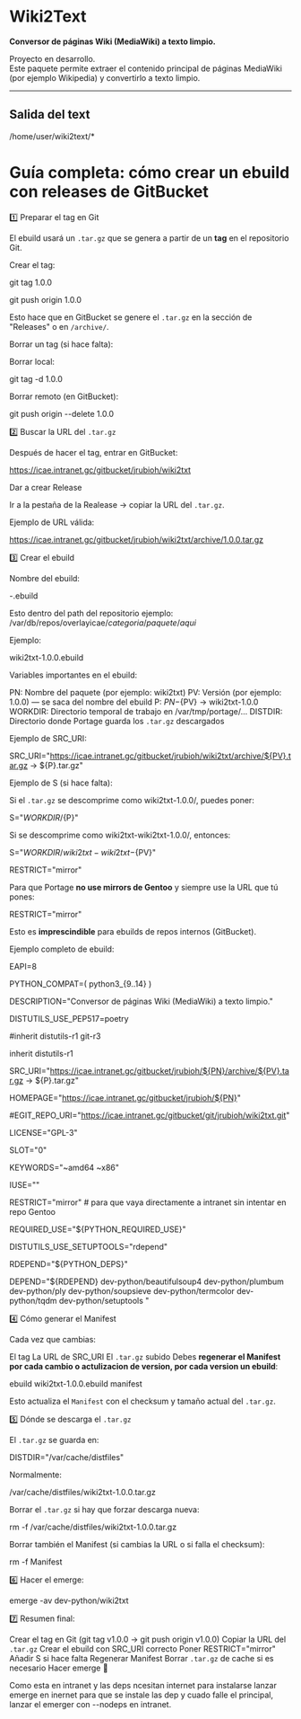 # Wiki2Text

**Conversor de páginas Wiki (MediaWiki) a texto limpio.**

Proyecto en desarrollo.  
Este paquete permite extraer el contenido principal de páginas MediaWiki (por ejemplo Wikipedia) y convertirlo a texto limpio.

---

## Salida del text

/home/user/wiki2text/*


# Guía completa: cómo crear un ebuild con releases de GitBucket

1️⃣ Preparar el tag en Git

El ebuild usará un `.tar.gz` que se genera a partir de un **tag** en el repositorio Git.

Crear el tag:

git tag 1.0.0

git push origin 1.0.0

Esto hace que en GitBucket se genere el `.tar.gz` en la sección de "Releases" o en `/archive/`.

Borrar un tag (si hace falta):

Borrar local:

git tag -d 1.0.0

Borrar remoto (en GitBucket):

git push origin --delete 1.0.0

2️⃣ Buscar la URL del `.tar.gz`

Después de hacer el tag, entrar en GitBucket:

https://icae.intranet.gc/gitbucket/jrubioh/wiki2txt

Dar a crear Release

Ir a la pestaña de la Realease → copiar la URL del `.tar.gz`.

Ejemplo de URL válida:

https://icae.intranet.gc/gitbucket/jrubioh/wiki2txt/archive/1.0.0.tar.gz

3️⃣ Crear el ebuild

Nombre del ebuild:

<nombre>-<version>.ebuild

Esto dentro del path del repositorio ejemplo: /var/db/repos/overlayicae/*categoria*/*paquete*/*aqui*

Ejemplo:

wiki2txt-1.0.0.ebuild

Variables importantes en el ebuild:

PN: Nombre del paquete (por ejemplo: wiki2txt)
PV: Versión (por ejemplo: 1.0.0) — se saca del nombre del ebuild
P: ${PN}-${PV} → wiki2txt-1.0.0
WORKDIR: Directorio temporal de trabajo en /var/tmp/portage/...
DISTDIR: Directorio donde Portage guarda los `.tar.gz` descargados

Ejemplo de SRC_URI:

SRC_URI="https://icae.intranet.gc/gitbucket/jrubioh/wiki2txt/archive/${PV}.tar.gz -> ${P}.tar.gz"

Ejemplo de S (si hace falta):

Si el `.tar.gz` se descomprime como wiki2txt-1.0.0/, puedes poner:

S="${WORKDIR}/${P}"

Si se descomprime como wiki2txt-wiki2txt-1.0.0/, entonces:

S="${WORKDIR}/wiki2txt-wiki2txt-${PV}"

RESTRICT="mirror"

Para que Portage **no use mirrors de Gentoo** y siempre use la URL que tú pones:

RESTRICT="mirror"

Esto es **imprescindible** para ebuilds de repos internos (GitBucket).

Ejemplo completo de ebuild:

EAPI=8

PYTHON_COMPAT=( python3_{9..14} )

DESCRIPTION="Conversor de páginas Wiki (MediaWiki) a texto limpio."

DISTUTILS_USE_PEP517=poetry

#inherit distutils-r1 git-r3

inherit distutils-r1

SRC_URI="https://icae.intranet.gc/gitbucket/jrubioh/${PN}/archive/${PV}.tar.gz -> ${P}.tar.gz"

HOMEPAGE="https://icae.intranet.gc/gitbucket/jrubioh/${PN}"

#EGIT_REPO_URI="https://icae.intranet.gc/gitbucket/git/jrubioh/wiki2txt.git"

LICENSE="GPL-3"

SLOT="0"

KEYWORDS="~amd64 ~x86"

IUSE=""

RESTRICT="mirror" # para que vaya directamente a intranet sin intentar en repo Gentoo


REQUIRED_USE="${PYTHON_REQUIRED_USE}"

DISTUTILS_USE_SETUPTOOLS="rdepend"

RDEPEND="${PYTHON_DEPS}"

DEPEND="${RDEPEND}
dev-python/beautifulsoup4
dev-python/plumbum
dev-python/ply
dev-python/soupsieve
dev-python/termcolor
dev-python/tqdm
dev-python/setuptools
"

4️⃣ Cómo generar el Manifest

Cada vez que cambias:

El tag
La URL de SRC_URI
El `.tar.gz` subido
Debes **regenerar el Manifest por cada cambio o actulizacion de version, por cada version un ebuild**:

ebuild wiki2txt-1.0.0.ebuild manifest

Esto actualiza el `Manifest` con el checksum y tamaño actual del `.tar.gz`.

5️⃣ Dónde se descarga el `.tar.gz`

El `.tar.gz` se guarda en:

DISTDIR="/var/cache/distfiles"

Normalmente:

/var/cache/distfiles/wiki2txt-1.0.0.tar.gz

Borrar el `.tar.gz` si hay que forzar descarga nueva:

rm -f /var/cache/distfiles/wiki2txt-1.0.0.tar.gz

Borrar también el Manifest (si cambias la URL o si falla el checksum):

rm -f Manifest

6️⃣ Hacer el emerge:

emerge -av dev-python/wiki2txt

7️⃣ Resumen final:

Crear el tag en Git (git tag v1.0.0 → git push origin v1.0.0)
Copiar la URL del `.tar.gz`
Crear el ebuild con SRC_URI correcto
Poner RESTRICT="mirror"
Añadir S si hace falta
Regenerar Manifest
Borrar `.tar.gz` de cache si es necesario
Hacer emerge 🚀

Como esta en intranet y las deps ncesitan internet para instalarse lanzar emerge en inernet para que se instale las dep y cuado falle el principal, lanzar el emerger con --nodeps en intranet.

